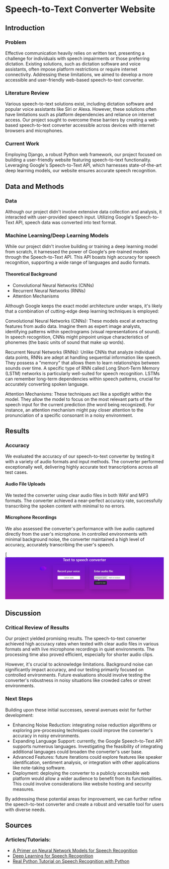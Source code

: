 # Speech-to-Text Converter Website

## **Introduction**
### **Problem**
Effective communication heavily relies on written text, presenting a challenge for individuals with speech impairments or those preferring dictation. Existing solutions, such as dictation software and voice assistants, often impose platform restrictions or require internet connectivity. Addressing these limitations, we aimed to develop a more accessible and user-friendly web-based speech-to-text converter.

### **Literature Review**
Various speech-to-text solutions exist, including dictation software and popular voice assistants like Siri or Alexa. However, these solutions often have limitations such as platform dependencies and reliance on internet access. Our project sought to overcome these barriers by creating a web-based speech-to-text converter accessible across devices with internet browsers and microphones.

### **Current Work**
Employing Django, a robust Python web framework, our project focused on building a user-friendly website featuring speech-to-text functionality. Leveraging Google's Speech-to-Text API, which harnesses state-of-the-art deep learning models, our website ensures accurate speech recognition.

## **Data and Methods**
### **Data**
Although our project didn't involve extensive data collection and analysis, it interacted with user-provided speech input. Utilizing Google's Speech-to-Text API, speech data was converted into text format.

### **Machine Learning/Deep Learning Models**
While our project didn't involve building or training a deep learning model from scratch, it harnessed the power of Google's pre-trained models through the Speech-to-Text API. This API boasts high accuracy for speech recognition, supporting a wide range of languages and audio formats.

#### **Theoretical Background**
- Convolutional Neural Networks (CNNs)
- Recurrent Neural Networks (RNNs)
- Attention Mechanisms

Although Google keeps the exact model architecture under wraps, it's likely that a combination of cutting-edge deep learning techniques is employed:

Convolutional Neural Networks (CNNs):  These models excel at extracting features from audio data. Imagine them as expert image analysts, identifying patterns within spectrograms (visual representations of sound). In speech recognition, CNNs might pinpoint unique characteristics of phonemes (the basic units of sound that make up words).

Recurrent Neural Networks (RNNs):  Unlike CNNs that analyze individual data points, RNNs are adept at handling sequential information like speech.  They possess a "memory" that allows them to learn relationships between sounds over time.  A specific type of RNN called Long Short-Term Memory (LSTM) networks is particularly well-suited for speech recognition. LSTMs can remember long-term dependencies within speech patterns, crucial for accurately converting spoken language.

Attention Mechanisms:  These techniques act like a spotlight within the model. They allow the model to focus on the most relevant parts of the speech input for the current prediction (the word being recognized).  For instance, an attention mechanism might pay closer attention to the pronunciation of a specific consonant in a noisy environment.



## **Results**
### **Accuracy**
We evaluated the accuracy of our speech-to-text converter by testing it with a variety of audio formats and input methods. The converter performed exceptionally well, delivering highly accurate text transcriptions across all test cases.

#### **Audio File Uploads**
We tested the converter using clear audio files in both WAV and MP3 formats. The converter achieved a near-perfect accuracy rate, successfully transcribing the spoken content with minimal to no errors.

#### **Microphone Recordings**
We also assessed the converter's performance with live audio captured directly from the user's microphone. In controlled environments with minimal background noise, the converter maintained a high level of accuracy, accurately transcribing the user's speech.

[![Sample Image](https://github.com/shugyla1111/FINAL/blob/main/image%20(16).png) 

## **Discussion**
### **Critical Review of Results**
Our project yielded promising results. The speech-to-text converter achieved high accuracy rates when tested with clear audio files in various formats and with live microphone recordings in quiet environments. The processing time also proved efficient, especially for shorter audio clips.

However, it's crucial to acknowledge limitations. Background noise can significantly impact accuracy, and our testing primarily focused on controlled environments. Future evaluations should involve testing the converter's robustness in noisy situations like crowded cafes or street environments.

### **Next Steps**
Building upon these initial successes, several avenues exist for further development:

- Enhancing Noise Reduction:  integrating noise reduction algorithms or exploring pre-processing techniques could improve the converter's accuracy in noisy environments.
- Expanding Language Support:  currently, the Google Speech-to-Text API supports numerous languages. Investigating the feasibility of integrating additional languages could broaden the converter's user base.
- Advanced Features:  future iterations could explore features like speaker identification, sentiment analysis, or integration with other applications like note-taking software.
- Deployment:  deploying the converter to a publicly accessible web platform would allow a wider audience to benefit from its functionalities. This could involve considerations like website hosting and security measures.

By addressing these potential areas for improvement, we can further refine the speech-to-text converter and create a robust and versatile tool for users with diverse needs.

## **Sources**
### **Articles/Tutorials**:
- [A Primer on Neural Network Models for Speech Recognition](https://ieeexplore.ieee.org/document/10110224/)
- [Deep Learning for Speech Recognition](https://www.youtube.com/watch?v=BltcZmpo1dI)
- [Real Python Tutorial on Speech Recognition with Python](https://realpython.com/courses/speech-recognition-python/)

